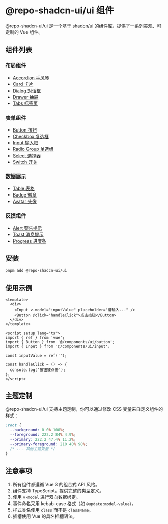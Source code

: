 # @repo-shadcn-ui/ui 组件

@repo-shadcn-ui/ui 是一个基于 [shadcn/ui](https://ui.shadcn.com/) 的组件库，提供了一系列美观、可定制的 Vue 组件。

## 组件列表

### 布局组件

- [Accordion 手风琴](./shadcn-ui/accordion.md)
- [Card 卡片](./shadcn-ui/card.md)
- [Dialog 对话框](./shadcn-ui/dialog.md)
- [Drawer 抽屉](./shadcn-ui/drawer.md)
- [Tabs 标签页](./shadcn-ui/tabs.md)

### 表单组件

- [Button 按钮](./shadcn-ui/button.md)
- [Checkbox 复选框](./shadcn-ui/checkbox.md)
- [Input 输入框](./shadcn-ui/input.md)
- [Radio Group 单选组](./shadcn-ui/radio-group.md)
- [Select 选择器](./shadcn-ui/select.md)
- [Switch 开关](./shadcn-ui/switch.md)

### 数据展示

- [Table 表格](./shadcn-ui/table.md)
- [Badge 徽章](./shadcn-ui/badge.md)
- [Avatar 头像](./shadcn-ui/avatar.md)

### 反馈组件

- [Alert 警告提示](./shadcn-ui/alert.md)
- [Toast 消息提示](./shadcn-ui/toast.md)
- [Progress 进度条](./shadcn-ui/progress.md)

## 安装

```bash
pnpm add @repo-shadcn-ui/ui
```

## 使用示例

```vue
<template>
  <div>
    <Input v-model="inputValue" placeholder="请输入..." />
    <Button @click="handleClick">点击按钮</Button>
  </div>
</template>

<script setup lang="ts">
import { ref } from 'vue';
import { Button } from '@/components/ui/button';
import { Input } from '@/components/ui/input';

const inputValue = ref('');

const handleClick = () => {
  console.log('按钮被点击');
};
</script>
```

## 主题定制

@repo-shadcn-ui/ui 支持主题定制，你可以通过修改 CSS 变量来自定义组件的样式：

```css
:root {
  --background: 0 0% 100%;
  --foreground: 222.2 84% 4.9%;
  --primary: 222.2 47.4% 11.2%;
  --primary-foreground: 210 40% 98%;
  /* ... 其他主题变量 */
}
```

## 注意事项

1. 所有组件都遵循 Vue 3 的组合式 API 风格。
2. 组件支持 TypeScript，提供完整的类型定义。
3. 使用 `v-model` 进行双向数据绑定。
4. 事件命名采用 kebab-case 格式（如 `@update:model-value`）。
5. 样式类名使用 `class` 而不是 `className`。
6. 插槽使用 Vue 的具名插槽语法。
